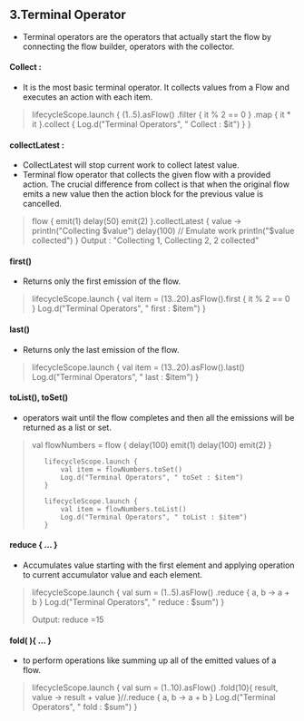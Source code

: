 ## 3.Terminal Operator
- Terminal operators are the operators that actually start the flow by connecting the flow builder, operators with the collector.

#### Collect :
  -  It is the most basic terminal operator. It collects values from a Flow and executes an action with each item.
  
>  lifecycleScope.launch {
>            (1..5).asFlow()
>                .filter {
>                   it % 2 == 0
>                }
>               .map {
>                    it * it
>               }.collect {
>                    Log.d("Terminal Operators", " Collect : $it")
>              }
>     }

#### collectLatest :
  -  CollectLatest will stop current work to collect latest value.
  -  Terminal flow operator that collects the given flow with a provided action. The crucial difference from collect is that when the original flow emits a new value then the action block for the previous value is cancelled.
  
>  flow {
>    emit(1)
>    delay(50)
>    emit(2)
> }.collectLatest { value ->
>    println("Collecting $value")
>    delay(100) // Emulate work
>    println("$value collected")
> }
> Output :  "Collecting 1, Collecting 2, 2 collected"
> 

#### first() 
- Returns only the first emission of the flow.

> lifecycleScope.launch {
>            val item = (13..20).asFlow().first { it % 2 == 0 }
>            Log.d("Terminal Operators", " first : $item")
>        }

#### last() 
- Returns only the last emission of the flow.

> lifecycleScope.launch {
>            val item = (13..20).asFlow().last()
>                        Log.d("Terminal Operators", " last : $item")
>        }

#### toList(), toSet() 
- operators wait until the flow completes and then all the emissions will be returned as a list or set.

> val flowNumbers = flow {
>            delay(100)
>            emit(1)
>            delay(100)
>            emit(2)
>        }
>
>        lifecycleScope.launch {
>            val item = flowNumbers.toSet()
>            Log.d("Terminal Operators", " toSet : $item")
>        }
>
>        lifecycleScope.launch {
>            val item = flowNumbers.toList()
>            Log.d("Terminal Operators", " toList : $item")
>        }


#### reduce { … } 
- Accumulates value starting with the first element and applying operation to current accumulator value and each element.

>lifecycleScope.launch {
>            val sum = (1..5).asFlow()
>                .reduce { a, b -> a + b } 
>            Log.d("Terminal Operators", " reduce : $sum")
>        }
>
> Output: reduce =15


#### fold( ){ … }
- to perform operations like summing up all of the emitted values of a flow.

>  lifecycleScope.launch {
>            val sum = (1..10).asFlow()
>               .fold(10){ result, value -> result + value }//.reduce { a, b -> a + b }
>           Log.d("Terminal Operators", " fold : $sum")
>        }
>        
